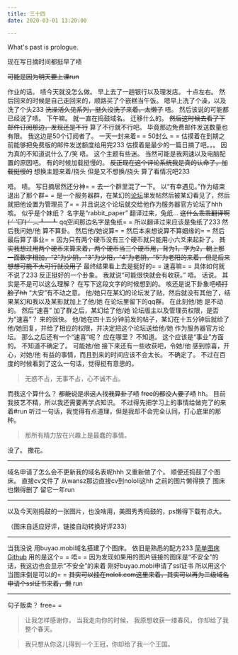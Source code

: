 ```yaml
---
title: 三十四
date: 2020-03-01 13:20:00

---
```

What's past is prologue.

<!--more-->现在写日摘时间都挺早了啧
~~可能是因为明天要上课run~~

作业的话。
啧今天就没怎么做。
早上去了一趟银行以及理发店。
十点左右。
然后回来的时候是自己走回来的，顺路买了个嵌糕当午饭。
嗯早上洗了个澡，以及洗了个头233
~~洗澡活久见系列，挺久没洗了来着，太懒了~~
唔。
然后该说的可能都已经说了啧。
下午嘛。
就一直在捣鼓域名。
迁移什么的。
~~然后这时候去看了下邮件订阅那边，发现还是不行~~
算了不行就不行吧。
毕竟那边免费邮件发送数量也有限。
我这边是50个订阅者了。
一天一封来着= =
50封么 = =
估摸着在到期之前能够把免费版的邮件发送额度给用完233
估摸着是最少的一篇日摘了吧。。。
因为真的不知道说什么了/笑
唔。
这个主题有些迷。
当然可能是我网速以及电脑配置的原因吧。
有的时候加载挺慢的。
~~反正现在这个评论系统我是真的认命了，加载挺慢的~~
想换主题来着/挠头
但是又不想换/挠头
算了看情况吧233

唔。
啧。
写日摘居然还分神= =
去一个群里混了一下。
以“有幸遇见。”作为结束退出了那个群= =
是一个服务器群，在某幻的[论坛][1]里发帖然后被某幻看见了，然后就把他设置为管理员了= =
并且说这个论坛就交给他作为服务器官方论坛了hhh
咳。
似乎是个妹纸？
名字是“rabbit_paper”
翻译过来，兔纸...
~~这什么乖乖翻译啊(╯‵□′)╯︵┻━┻~~
qq空间那边名字是兔纸= =
所以翻译过来应该是兔纸了233
然后我问她/他 算不算卦。
然后他/她说算= =
然后本来想说算不算姻缘的= =
然后最后算了事业= =
因为只有两个硬币没有三个硬币就只能用小六爻来起卦了。
~~其实我想过用两个硬币来算来着，两个硬币当三个硬币用，背为1，字为2，朝上那一面数字相加，“2”为少阴，“3”为少阳，“4”为老阴，“5”为老阳的来着，但是后来想想可能不太可行就没用了~~
最终结果看上去是挺好的= =
速喜嘛= =
具体如何就不说了233
反正挺好的一个卦象。
我就说“可能很快就会有收获。”
唔。
话说。
其实是不是可以这么理解？
在写下这段文字的时候想到的。
咳还是说下卦象吧~~啧打脸了hh~~
“大安”有不动之意。
他/她只在某幻的论坛发了贴，然后就没有其他了，结果某幻和我以及某影就加上了他/她 在论坛里留下的qq群。
在此刻他/她 是不动的。
然后“速喜”
加了群之后，某幻给了他/她 论坛版主以及管理员权限，是否为“速喜”？
来的很快。
他/她在四十五分钟前发的帖子，某幻在十五分钟后就给了他/她回复，并给了相应的权限，并决定把这个论坛送给他/她 作为服务器官方论坛。
那么之后还有一个“速喜”呢？
应在哪里？
不知道。
这个应该是“事业”方面的。
不知道不确定了。
可能她/他 接下来还有一些收获吧，令她/他 感到惊喜，开心，对她/他 有益的事情，而且到来的时间应该不会太长。
不确定了。
不过在百度的时候看到了这么一句话，觉得挺有意思的。

> 无惑不占，无事不占，心不诚不占。

而我这个算什么？
~~都能说是求这人找我算卦了啧~~
~~free的都没人要了啧~~
hh。
目前我技艺不精，所以我还需要再学点知识。
不过得先把学习上的事情给做完了的来着#run
听过一句话，我觉得有点道理，但是我却不会完全认同，打心底里的那种。

> 那所有精力放在兴趣上是最蠢的事情。

没了。
撒花。


----------
域名申请了怎么会不更新我的域名表呢hhh
又重新做了个。
顺便还捣鼓了个图床。
直接cv文件了
从wansz那边直接cv到nololi这hh
之前的图片懒得换了
图床也懒得删了
留它一年run




----------

以及今天刚捣鼓的一张图片，也没啥用，美图秀秀捣鼓的，ps懒得下载有点大。



（图床自适应好评，链接自动转换好评233）


----------
当我没说
用buyao.mobi域名搭建了个图床。
依旧是熟悉的配方233
[简单图床Github][2]
用的是这个= =
唔= =
因为发现如果用的图片链接的图床是“不安全”的话，我这边也会显示“不安全”的来着
刚好buyao.mobi申请了ssl证书
所以用这个当图床倒是可以的= =
~~其实可以挂在nololi.com这里来着，其实可以再为二级域名申请个ssl证书来着，懒~~
run

----------
句子贩卖？
free= =




> 让我怎样感谢你，
> 当我走向你的时候，
> 我原想收获一缕春风，
> 你却给了我整个春天。

> 我只想从你这儿得到一个王冠，你却给了我一个王国。




[1]: http://im.errorlog.ml/
[2]: https://github.com/icret/easyImages2.0
